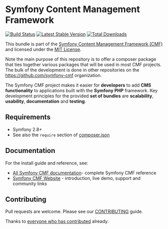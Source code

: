 # Symfony Content Management Framework

[![Build Status](https://travis-ci.org/symfony-cmf/symfony-cmf.svg?branch=master)](https://travis-ci.org/symfony-cmf/symfony-cmf)
[![Latest Stable Version](https://poser.pugx.org/symfony-cmf/symfony-cmf/version.png)](https://packagist.org/packages/symfony-cmf/symfony-cmf)
[![Total Downloads](https://poser.pugx.org/symfony-cmf/symfony-cmf/d/total.png)](https://packagist.org/packages/symfony-cmf/symfony-cmf)

This bundle is part of the [Symfony Content Management Framework (CMF)](http://cmf.symfony.com/)
and licensed under the [MIT License](LICENSE).

Note the main purpose of this repository is to offer a composer package that ties together various packages that will be used in most CMF projects. The bulk of the development is done in other repositories on the https://github.com/symfony-cmf organization.

The Symfony CMF project makes it easier for **developers** to add **CMS functionality** to applications built with the **Symfony PHP** framework. Key development principles for the provided **set of bundles** are **scalability**, **usability**, **documentation** and **testing**.

## Requirements

* Symfony 2.8+
* See also the `require` section of [composer.json](composer.json)


## Documentation

For the install guide and reference, see:

* [All Symfony CMF documentation](http://symfony.com/doc/master/cmf/index.html)- complete Symfony CMF reference
* [Symfony CMF Website](http://cmf.symfony.com/) - introduction, live demo, support and community links


## Contributing

Pull requests are welcome. Please see our
[CONTRIBUTING](https://github.com/symfony-cmf/symfony-cmf/blob/master/CONTRIBUTING.md)
guide.

Thanks to
[everyone who has contributed](https://github.com/symfony-cmf/symfony-cmf/contributors) already.
